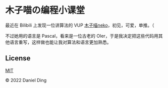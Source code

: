 # 木子喵の编程小课堂

最近在 Bilibili 上发现一位讲算法的 VUP [木子喵neko](https://space.bilibili.com/27735697)，初见，可爱，单推。（

不过她用的语言是 Pascal，看来是一位古老的 OIer，于是我决定把这些代码用其他语言重写，这样做也能让我对算法和语言更加熟悉。

## License

[MIT](https://github.com/BioniCosmos/neko-programming-class/blob/master/LICENSE)

© 2022 Daniel Ding
